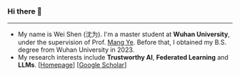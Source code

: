 ### Hi there 👋
***
- My name is Wei Shen (沈为). I'm a master student at **Wuhan University**, under the supervision of Prof. [Mang Ye](https://scholar.google.com.hk/citations?user=j-HxRy0AAAAJ&hl=zh-CN&oi=ao). Before that, I obtained my B.S. degree from Wuhan University in 2023.
- My research interests include **Trustworthy AI**, **Federated Learning** and **LLMs**. [[Homepage](https://shentt67.github.io/)] [[Google Scholar](https://scholar.google.com.hk/citations?user=fRwq42IAAAAJ&hl=zh-CN)] 
